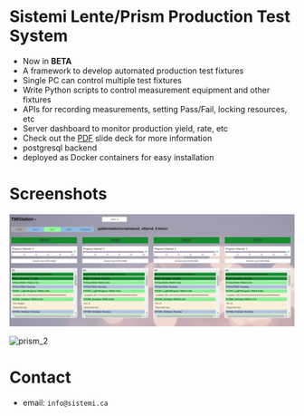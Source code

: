 # Sistemi Lente/Prism Production Test System

* Now in **BETA**
* A framework to develop automated production test fixtures
* Single PC can control multiple test fixtures
* Write Python scripts to control measurement equipment and other fixtures
* APIs for recording measurements, setting Pass/Fail, locking resources, etc
* Server dashboard to monitor production yield, rate, etc
* Check out the [PDF](https://github.com/sistemi-mg/scripts/blob/master/Sistemi_Overview_01.pdf) slide deck for more information
* postgresql backend
* deployed as Docker containers for easy installation

# Screenshots
![prism_1](docs/source/_static/Screenshot_test_01.png)

![prism_2](app/tmiserver_1.png)

    
# Contact
* email: `info@sistemi.ca`
